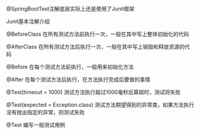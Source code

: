 @SpringBootTest注解底层实际上还是使用了Junit框架
 
Junit基本注解介绍

@BeforeClass 在所有测试方法前执行一次，一般在其中写上整体初始化的代码

@AfterClass 在所有测试方法后执行一次，一般在其中写上销毁和释放资源的代码

@Before 在每个测试方法前执行，一般用来初始化方法

@After 在每个测试方法后执行，在方法执行完成后要做的事情

@Test(timeout = 1000) 测试方法执行超过1000毫秒后算超时，测试将失败

@Test(expected = Exception.class) 测试方法期望得到的异常类，如果方法执行没有抛出指定的异常，则测试失败

@Test 编写一般测试用例
